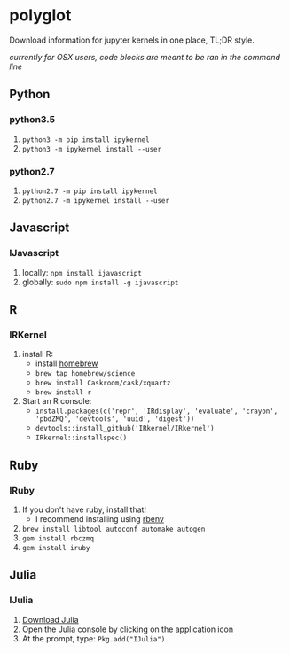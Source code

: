 # polyglot
Download information for jupyter kernels in one place, TL;DR style.

*currently for OSX users, code blocks are meant to be ran in the command line*
## Python
### python3.5
1. `python3 -m pip install ipykernel`
2. `python3 -m ipykernel install --user`
  
### python2.7
1. `python2.7 -m pip install ipykernel`
2. `python2.7 -m ipykernel install --user`

## Javascript
### IJavascript
1. locally: `npm install ijavascript`
2. globally: `sudo npm install -g ijavascript`

## R
### IRKernel
1. install R:
    - install [homebrew](http://brew.sh/)
    - `brew tap homebrew/science`
    - `brew install Caskroom/cask/xquartz`
    - `brew install r`
2. Start an R console:
    - `install.packages(c('repr', 'IRdisplay', 'evaluate', 'crayon', 'pbdZMQ', 'devtools', 'uuid', 'digest'))`
    - `devtools::install_github('IRkernel/IRkernel')`
    - `IRkernel::installspec()`
## Ruby
### IRuby
1. If you don't have ruby, install that!
    - I recommend installing using [rbenv]( https://github.com/rbenv/rbenv)
2. `brew install libtool autoconf automake autogen`
3. `gem install rbczmq`
4. `gem install iruby`

## Julia
### IJulia
1. [Download Julia](https://s3.amazonaws.com/julialang/bin/osx/x64/0.5/julia-0.5.0-osx10.7+.dmg)
2. Open the Julia console by clicking on the application icon
3. At the prompt, type:
    `Pkg.add("IJulia")`
  
